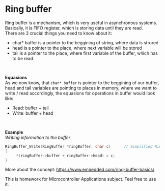 # Ring buffer

Ring buffer is a mechanism, which is very useful in asynchronous systems. Basically, it is FIFO register, which is storing data until they are read. <br />
There are 3 crucial things you need to know about it: <br />
* char* buffer is a pointer to the beggining of string, where data is strored <br />
* head is a pointer to the place, where next variable will be stored <br />
* tail is a pointer to the place, where first variable of the buffer, which has to be read <br />
<br />

**Equasions** <br />
As we now know, that ```char* buffer``` is pointer to the beggining of our buffer, head and tail variables are pointing to places in memory, where we want to write / read accordingly, the equasions for operations in buffer would look like:
* Read:   buffer + tail
* Write:  buffer + head
<br />

**Example** <br />
*Writing information to the buffer* <br />

``` C
RingBuffer_Write(RingBuffer *ringBuffer, char c)      // Simplified RingBuffer_PutChar function
{
     *(ringBuffer->buffer + ringBuffer->head) = c;
}
```

More about the concept: https://www.embedded.com/ring-buffer-basics/

This is homework for Microcontroller Applications subject. Feel free to use it. <br />
